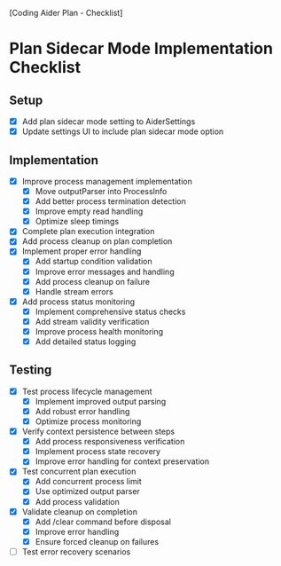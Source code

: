 [Coding Aider Plan - Checklist]

# Plan Sidecar Mode Implementation Checklist

## Setup
- [x] Add plan sidecar mode setting to AiderSettings
- [x] Update settings UI to include plan sidecar mode option

## Implementation
- [x] Improve process management implementation
  - [x] Move outputParser into ProcessInfo
  - [x] Add better process termination detection
  - [x] Improve empty read handling
  - [x] Optimize sleep timings
- [x] Complete plan execution integration
- [x] Add process cleanup on plan completion
- [x] Implement proper error handling
  - [x] Add startup condition validation
  - [x] Improve error messages and handling
  - [x] Add process cleanup on failure
  - [x] Handle stream errors
- [x] Add process status monitoring
  - [x] Implement comprehensive status checks
  - [x] Add stream validity verification
  - [x] Improve process health monitoring
  - [x] Add detailed status logging

## Testing
- [x] Test process lifecycle management
  - [x] Implement improved output parsing
  - [x] Add robust error handling
  - [x] Optimize process monitoring
- [x] Verify context persistence between steps
  - [x] Add process responsiveness verification
  - [x] Implement process state recovery
  - [x] Improve error handling for context preservation
- [x] Test concurrent plan execution
  - [x] Add concurrent process limit
  - [x] Use optimized output parser
  - [x] Add process validation
- [x] Validate cleanup on completion
  - [x] Add /clear command before disposal
  - [x] Improve error handling
  - [x] Ensure forced cleanup on failures
- [ ] Test error recovery scenarios
